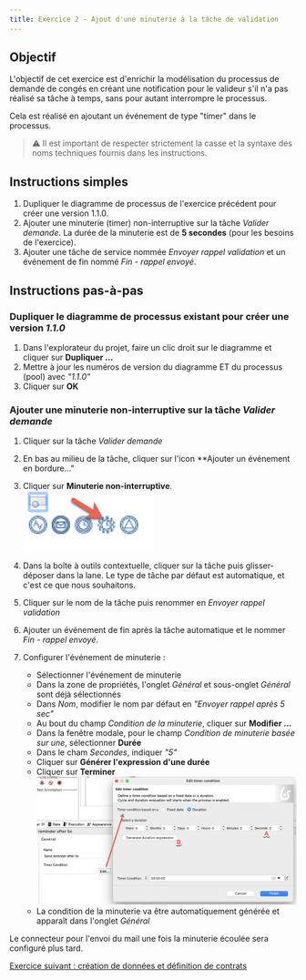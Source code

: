 ```yaml
---
title: Exercice 2 - Ajout d'une minuterie à la tâche de validation
---
```


## Objectif

   L'objectif de cet exercice est d'enrichir la modélisation du processus de demande de congés en créant une notification pour le valideur s'il n'a pas réalisé sa tâche à temps, sans pour autant interrompre le processus.

   Cela est réalisé en ajoutant un événement de type "timer" dans le processus.

> ⚠ Il est important de respecter strictement la casse et la syntaxe des noms techniques fournis dans les instructions.

## Instructions simples

1. Dupliquer le diagramme de processus de l'exercice précédent pour créer une version 1.1.0.
1. Ajouter une minuterie (timer) non-interruptive sur la tâche *Valider demande*. 
   La durée de la minuterie est de **5 secondes** (pour les besoins de l'exercice).
1. Ajouter une tâche de service nommée *Envoyer rappel validation* et un événement de fin nommé *Fin - rappel envoyé*.

## Instructions pas-à-pas

### Dupliquer le diagramme de processus existant pour créer une version *1.1.0*
1. Dans l'explorateur du projet, faire un clic droit sur le diagramme et cliquer sur **Dupliquer ...**
1. Mettre à jour les numéros de version du diagramme ET du processus (pool) avec *"1.1.0"*
1. Cliquer sur **OK**

### Ajouter une minuterie non-interruptive sur la tâche *Valider demande*
1. Cliquer sur la tâche *Valider demande*

1. En bas au milieu de la tâche, cliquer sur l'icon **Ajouter un événement en bordure..."

1. Cliquer sur **Minuterie non-interruptive**. 
   ![non-interrupting timer event](images/ex07/ex7_02.png)

1. Dans la boîte à outils contextuelle, cliquer sur la tâche puis glisser-déposer dans la lane. 
   Le type de tâche par défaut est automatique, et c'est ce que nous souhaitons.

1. Cliquer sur le nom de la tâche puis renommer en *Envoyer rappel validation* 

1. Ajouter un événement de fin après la tâche automatique et le nommer *Fin - rappel envoyé*.

1. Configurer l'événement de minuterie :
   - Sélectionner l'événement de minuterie
   - Dans la zone de propriétés, l'onglet *Général* et sous-onglet *Général* sont déjà sélectionnés
   - Dans *Nom*, modifier le nom par défaut en *"Envoyer rappel après 5 sec"*
   - Au bout du champ *Condition de la minuterie*, cliquer sur **Modifier ...**
   - Dans la fenêtre modale, pour le champ *Condition de minuterie basée sur une*, sélectionner **Durée**
   - Dans le cham *Secondes*, indiquer *"5"*
   - Cliquer sur **Générer l'expression d'une durée** 
   - Cliquer sur **Terminer**
   ![condition de la minuterie](images/ex07/ex7_03.png)
   - La condition de la minuterie va être automatiquement générée et apparaît dans l'onglet *Général*

Le connecteur pour l'envoi du mail une fois la minuterie écoulée sera configuré plus tard.

[Exercice suivant : création de données et définition de contrats](03-data-contract.md)
